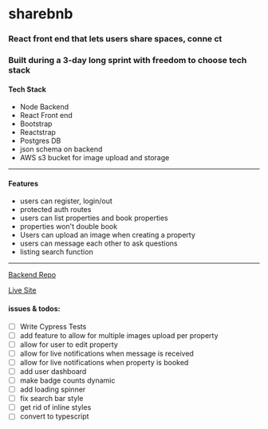 # sharebnb

### React front end  that lets users share spaces, conne ct

### Built during a 3-day long sprint with freedom to choose tech stack

#### Tech Stack

- Node Backend
- React Front end
- Bootstrap
- Reactstrap
- Postgres DB
- json schema on backend
- AWS s3 bucket for image upload and storage

---

#### Features

- users can register, login/out
- protected auth routes
- users can list properties and book properties
- properties won't double book
- Users can upload an image when creating a property
- users can message each other to ask questions
- listing search function

---

[Backend Repo](https://github.com/marshall-buck/sharebnb-backend)

[Live Site](https://sharebnb-fe.onrender.com/)

#### issues & todos:

- [ ] Write Cypress Tests
- [ ] add feature to allow for multiple images upload per property
- [ ] allow for user to edit property
- [ ] allow for live notifications when message is received
- [ ] allow for live notifications when property is booked
- [ ] add user dashboard
- [ ] make badge counts dynamic
- [ ] add loading spinner
- [ ] fix search bar style
- [ ] get rid of inline styles
- [ ] convert to typescript